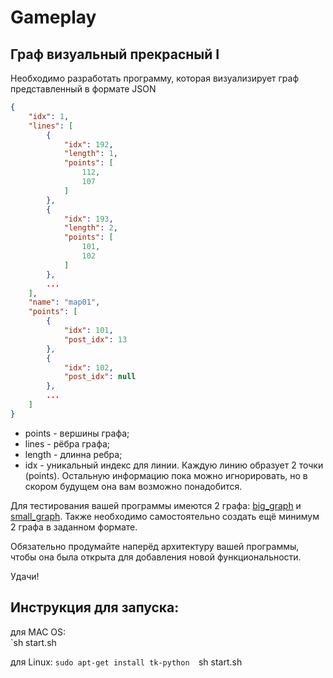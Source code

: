 # Gameplay

## Граф визуальный прекрасный I

Необходимо разработать программу, которая визуализирует граф представленный в формате JSON
```json
{
    "idx": 1,
    "lines": [
        {
            "idx": 192,
            "length": 1,
            "points": [
                112,
                107
            ]
        },
        {
            "idx": 193,
            "length": 2,
            "points": [
                101,
                102
            ]
        },
        ...
    ],
    "name": "map01",
    "points": [
        {
            "idx": 101,
            "post_idx": 13
        },
        {
            "idx": 102,
            "post_idx": null
        },
        ...
    ]
}
```
* points - вершины графа;
* lines - рёбра графа;
* length - длинна ребра;
* idx - уникальный индекс для линии.
Каждую линию образует 2 точки (points).
Остальную информацию пока можно игнорировать, но в скором будущем она вам возможно понадобится.

Для тестирования вашей программы имеются 2 графа: [big_graph](big_graph.json) и [small_graph](small_graph.json).
Также необходимо самостоятельно создать ещё минимум 2 графа в заданном формате.

Обязательно продумайте наперёд архитектуру вашей программы, чтобы она была открыта для добавления новой функциональности.

Удачи!

## Инструкция для запуска:
   для MAC OS:  
   `sh start.sh

   для Linux: 
  `sudo apt-get install tk-python 
  `sh start.sh

